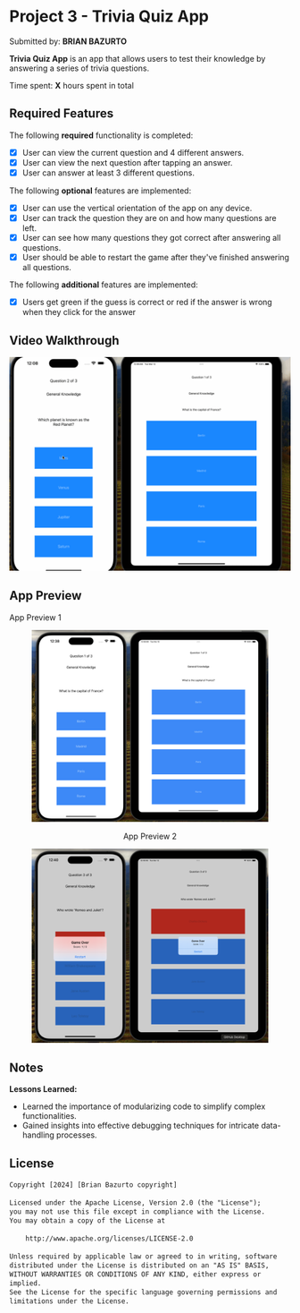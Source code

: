 # Project 3 - Trivia Quiz App

Submitted by: **BRIAN BAZURTO**

**Trivia Quiz App** is an app that allows users to test their knowledge by answering a series of trivia questions.

Time spent: **X** hours spent in total

## Required Features

The following **required** functionality is completed:

- [X] User can view the current question and 4 different answers.
- [X] User can view the next question after tapping an answer.
- [X] User can answer at least 3 different questions.

The following **optional** features are implemented:

- [X] User can use the vertical orientation of the app on any device.
- [X] User can track the question they are on and how many questions are left.
- [X] User can see how many questions they got correct after answering all questions.
- [X] User should be able to restart the game after they've finished answering all questions.

The following **additional** features are implemented:

- [X] Users get green if the guess is correct or red if the answer is wrong when they click for the answer

## Video Walkthrough

 <img src="https://github.com/ba-00001/TRIVIA_IOS/blob/main/trivia_ios_DEVICES.gif" width="800" alt="App GIF preview">
 
## App Preview

<!-- Single row of images with names -->

<figcaption>App Preview 1</figcaption>
<div align="center">
  <figure>
    <img src="https://github.com/ba-00001/TRIVIA_IOS/blob/main/TRIVIA_IOS_IMG_1.png" width="500" alt="Image 1">
  </figure>
</div>

  <figcaption align="center">App Preview 2</figcaption>
  <div align="center">
  <figure>
    <img src="https://github.com/ba-00001/TRIVIA_IOS/blob/main/TRIVIA_IOS_IMG_2.png" width="500" alt="Image 2">
  </figure>
</div>


## Notes

**Lessons Learned:**
   - Learned the importance of modularizing code to simplify complex functionalities.
   - Gained insights into effective debugging techniques for intricate data-handling processes.

## License

    Copyright [2024] [Brian Bazurto copyright]

    Licensed under the Apache License, Version 2.0 (the "License");
    you may not use this file except in compliance with the License.
    You may obtain a copy of the License at

        http://www.apache.org/licenses/LICENSE-2.0

    Unless required by applicable law or agreed to in writing, software
    distributed under the License is distributed on an "AS IS" BASIS,
    WITHOUT WARRANTIES OR CONDITIONS OF ANY KIND, either express or implied.
    See the License for the specific language governing permissions and
    limitations under the License.

